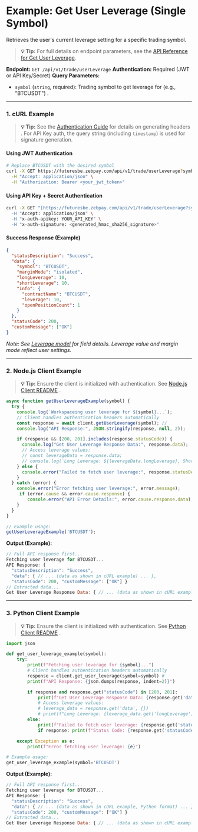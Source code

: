 # Example: Get User Leverage (Single Symbol)

Retrieves the user's current leverage setting for a specific trading symbol.

> **💡 Tip:** For full details on endpoint parameters, see the [API Reference for Get User Leverage](../../../reference-docs/private-endpoints/trade.md).

**Endpoint:** `GET /api/v1/trade/userLeverage`
**Authentication:** Required (JWT or API Key/Secret)
**Query Parameters:**

* `symbol` (`string`, required): Trading symbol to get leverage for (e.g., "BTCUSDT") .

-----

### 1. cURL Example

> **💡 Tip:** See the [Authentication Guide](../../../reference-docs/authentication.md) for details on generating headers . For API Key auth, the query string (including `timestamp`) is used for signature generation.

#### Using JWT Authentication

```bash
# Replace BTCUSDT with the desired symbol
curl -X GET https://futuresbe.zebpay.com/api/v1/trade/userLeverage?symbol=BTCUSDT \
  -H "Accept: application/json" \
  -H "Authorization: Bearer <your_jwt_token>"
````

#### Using API Key + Secret Authentication

```bash
curl -X GET "[https://futuresbe.zebpay.com/api/v1/trade/userLeverage?symbol=BTCUSDT&timestamp=](https://futuresbe.zebpay.com/api/v1/trade/userLeverage?symbol=BTCUSDT \
  -H "Accept: application/json" \
  -H "x-auth-apikey: YOUR_API_KEY" \
  -H "x-auth-signature: <generated_hmac_sha256_signature>"
```

#### Success Response (Example)

```json
{
  "statusDescription": "Success",
  "data": {
    "symbol": "BTCUSDT",
    "marginMode": "isolated",
    "longLeverage": 10,
    "shortLeverage": 10,
    "info": {
      "contractName": "BTCUSDT",
      "leverage": 10,
      "openPositionCount": 1
    }
  },
  "statusCode": 200,
  "customMessage": ["OK"]
}
```

*Note: See [Leverage model](../../../reference-docs/data-models.md#leverage) for field details. Leverage value and margin mode reflect user settings.*

-----

### 2\. Node.js Client Example

> **💡 Tip:** Ensure the client is initialized with authentication. See [Node.js Client README](../../../clients/http/node/README.md) .

```javascript
async function getUserLeverageExample(symbol) {
  try {
    console.log(`Workspaceing user leverage for ${symbol}...`);
    // Client handles authentication headers automatically
    const response = await client.getUserLeverage(symbol); //
    console.log("API Response:", JSON.stringify(response, null, 2));

    if (response && [200, 201].includes(response.statusCode)) {
      console.log("Get User Leverage Response Data:", response.data);
      // Access leverage values:
      // const leverageData = response.data;
      // console.log(`Long Leverage: ${leverageData.longLeverage}, Short Leverage: ${leverageData.shortLeverage}`);
    } else {
      console.error("Failed to fetch user leverage:", response.statusDescription);
    }
  } catch (error) {
    console.error("Error fetching user leverage:", error.message);
     if (error.cause && error.cause.response) {
        console.error("API Error Details:", error.cause.response.data);
    }
  }
}

// Example usage:
getUserLeverageExample('BTCUSDT');
```

**Output (Example):**

```js
// Full API response first...
Fetching user leverage for BTCUSDT...
API Response: {
  "statusDescription": "Success",
  "data": { // ... (data as shown in cURL example) ... },
  "statusCode": 200, "customMessage": ["OK"] }
// Extracted data...
Get User Leverage Response Data: { // ... (data as shown in cURL example) ... }
```

-----

### 3\. Python Client Example

> **💡 Tip:** Ensure the client is initialized with authentication. See [Python Client README](../../../clients/http/python/README.md) .

```python
import json

def get_user_leverage_example(symbol):
    try:
        print(f"Fetching user leverage for {symbol}...")
        # Client handles authentication headers automatically
        response = client.get_user_leverage(symbol=symbol) #
        print(f"API Response: {json.dumps(response, indent=2)}")

        if response and response.get("statusCode") in [200, 201]:
            print(f"Get User Leverage Response Data: {response.get('data')}")
            # Access leverage values:
            # leverage_data = response.get('data', {})
            # print(f"Long Leverage: {leverage_data.get('longLeverage')}, Short Leverage: {leverage_data.get('shortLeverage')}")
        else:
            print(f"Failed to fetch user leverage: {response.get('statusDescription')}")
            if response: print(f"Status Code: {response.get('statusCode')}")

    except Exception as e:
        print(f"Error fetching user leverage: {e}")

# Example usage:
get_user_leverage_example(symbol='BTCUSDT')
```

**Output (Example):**

```js
// Full API response first...
Fetching user leverage for BTCUSDT...
API Response: {
  "statusDescription": "Success",
  "data": { // ... (data as shown in cURL example, Python format) ... },
  "statusCode": 200, "customMessage": ["OK"] }
// Extracted data...
Get User Leverage Response Data: { // ... (data as shown in cURL example, Python format) ... }
```
